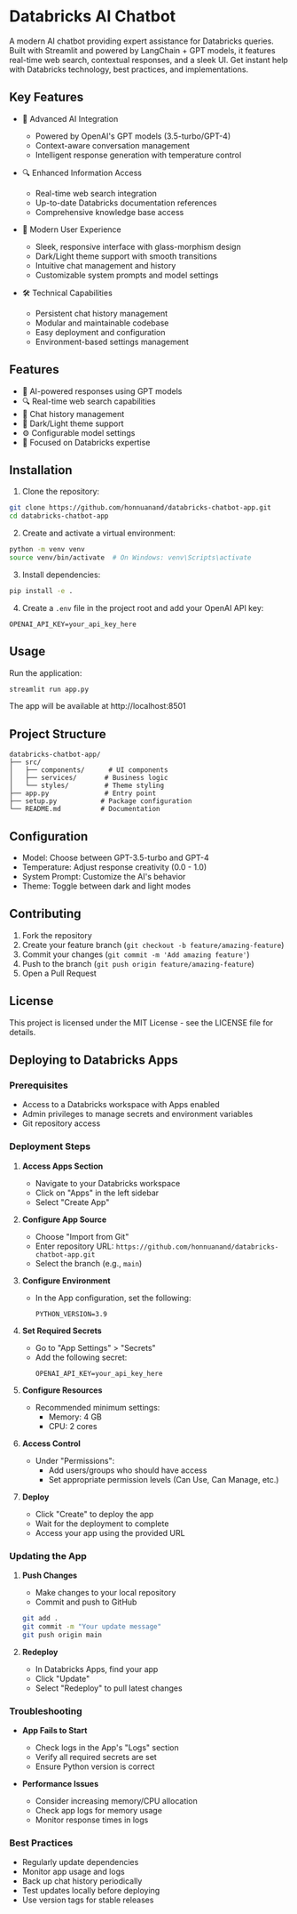 # Databricks AI Chatbot

A modern AI chatbot providing expert assistance for Databricks queries. Built with Streamlit and powered by LangChain + GPT models, it features real-time web search, contextual responses, and a sleek UI. Get instant help with Databricks technology, best practices, and implementations.

## Key Features

- 🧠 Advanced AI Integration
  - Powered by OpenAI's GPT models (3.5-turbo/GPT-4)
  - Context-aware conversation management
  - Intelligent response generation with temperature control

- 🔍 Enhanced Information Access
  - Real-time web search integration
  - Up-to-date Databricks documentation references
  - Comprehensive knowledge base access

- 💫 Modern User Experience
  - Sleek, responsive interface with glass-morphism design
  - Dark/Light theme support with smooth transitions
  - Intuitive chat management and history
  - Customizable system prompts and model settings

- 🛠 Technical Capabilities
  - Persistent chat history management
  - Modular and maintainable codebase
  - Easy deployment and configuration
  - Environment-based settings management

## Features

- 🤖 AI-powered responses using GPT models
- 🔍 Real-time web search capabilities
- 💾 Chat history management
- 🎨 Dark/Light theme support
- ⚙️ Configurable model settings
- 🎯 Focused on Databricks expertise

## Installation

1. Clone the repository:
```bash
git clone https://github.com/honnuanand/databricks-chatbot-app.git
cd databricks-chatbot-app
```

2. Create and activate a virtual environment:
```bash
python -m venv venv
source venv/bin/activate  # On Windows: venv\Scripts\activate
```

3. Install dependencies:
```bash
pip install -e .
```

4. Create a `.env` file in the project root and add your OpenAI API key:
```
OPENAI_API_KEY=your_api_key_here
```

## Usage

Run the application:
```bash
streamlit run app.py
```

The app will be available at http://localhost:8501

## Project Structure

```
databricks-chatbot-app/
├── src/
│   ├── components/      # UI components
│   ├── services/       # Business logic
│   └── styles/         # Theme styling
├── app.py              # Entry point
├── setup.py           # Package configuration
└── README.md          # Documentation
```

## Configuration

- Model: Choose between GPT-3.5-turbo and GPT-4
- Temperature: Adjust response creativity (0.0 - 1.0)
- System Prompt: Customize the AI's behavior
- Theme: Toggle between dark and light modes

## Contributing

1. Fork the repository
2. Create your feature branch (`git checkout -b feature/amazing-feature`)
3. Commit your changes (`git commit -m 'Add amazing feature'`)
4. Push to the branch (`git push origin feature/amazing-feature`)
5. Open a Pull Request

## License

This project is licensed under the MIT License - see the LICENSE file for details.

## Deploying to Databricks Apps

### Prerequisites
- Access to a Databricks workspace with Apps enabled
- Admin privileges to manage secrets and environment variables
- Git repository access

### Deployment Steps

1. **Access Apps Section**
   - Navigate to your Databricks workspace
   - Click on "Apps" in the left sidebar
   - Select "Create App"

2. **Configure App Source**
   - Choose "Import from Git"
   - Enter repository URL: `https://github.com/honnuanand/databricks-chatbot-app.git`
   - Select the branch (e.g., `main`)

3. **Configure Environment**
   - In the App configuration, set the following:
     ```
     PYTHON_VERSION=3.9
     ```

4. **Set Required Secrets**
   - Go to "App Settings" > "Secrets"
   - Add the following secret:
     ```
     OPENAI_API_KEY=your_api_key_here
     ```

5. **Configure Resources**
   - Recommended minimum settings:
     - Memory: 4 GB
     - CPU: 2 cores

6. **Access Control**
   - Under "Permissions":
     - Add users/groups who should have access
     - Set appropriate permission levels (Can Use, Can Manage, etc.)

7. **Deploy**
   - Click "Create" to deploy the app
   - Wait for the deployment to complete
   - Access your app using the provided URL

### Updating the App

1. **Push Changes**
   - Make changes to your local repository
   - Commit and push to GitHub
   ```bash
   git add .
   git commit -m "Your update message"
   git push origin main
   ```

2. **Redeploy**
   - In Databricks Apps, find your app
   - Click "Update"
   - Select "Redeploy" to pull latest changes

### Troubleshooting

- **App Fails to Start**
  - Check logs in the App's "Logs" section
  - Verify all required secrets are set
  - Ensure Python version is correct

- **Performance Issues**
  - Consider increasing memory/CPU allocation
  - Check app logs for memory usage
  - Monitor response times in logs

### Best Practices

- Regularly update dependencies
- Monitor app usage and logs
- Back up chat history periodically
- Test updates locally before deploying
- Use version tags for stable releases 